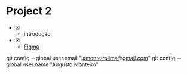 # Project 2

- [x] - introdução
- [x] - [Figma](https://www.figma.com/file/v2D7tt71DpCWPFsyAlJ2m9/augustojaml-ignite-team?node-id=37%3A6)

git config --global user.email "jamonteirolima@gmail.com"
git config --global user.name "Augusto Monteiro"